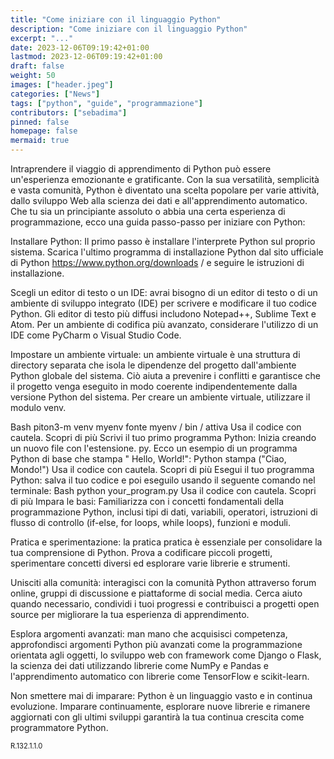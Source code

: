 ```yaml
---
title: "Come iniziare con il linguaggio Python"
description: "Come iniziare con il linguaggio Python"
excerpt: "..."
date: 2023-12-06T09:19:42+01:00
lastmod: 2023-12-06T09:19:42+01:00
draft: false
weight: 50
images: ["header.jpeg"]
categories: ["News"]
tags: ["python", "guide", "programmazione"]
contributors: ["sebadima"]
pinned: false
homepage: false
mermaid: true
---
```



Intraprendere il viaggio di apprendimento di Python può essere un'esperienza emozionante e gratificante. Con la sua versatilità, semplicità e vasta comunità, Python è diventato una scelta popolare per varie attività, dallo sviluppo Web alla scienza dei dati e all'apprendimento automatico. Che tu sia un principiante assoluto o abbia una certa esperienza di programmazione, ecco una guida passo-passo per iniziare con Python:

Installare Python: Il primo passo è installare l'interprete Python sul proprio sistema. Scarica l'ultimo programma di installazione Python dal sito ufficiale di Python https://www.python.org/downloads / e seguire le istruzioni di installazione.

Scegli un editor di testo o un IDE: avrai bisogno di un editor di testo o di un ambiente di sviluppo integrato (IDE) per scrivere e modificare il tuo codice Python. Gli editor di testo più diffusi includono Notepad++, Sublime Text e Atom. Per un ambiente di codifica più avanzato, considerare l'utilizzo di un IDE come PyCharm o Visual Studio Code.

Impostare un ambiente virtuale: un ambiente virtuale è una struttura di directory separata che isola le dipendenze del progetto dall'ambiente Python globale del sistema. Ciò aiuta a prevenire i conflitti e garantisce che il progetto venga eseguito in modo coerente indipendentemente dalla versione Python del sistema. Per creare un ambiente virtuale, utilizzare il modulo venv.

Bash
piton3-m venv myenv
fonte myenv / bin / attiva
Usa il codice con cautela. Scopri di più
Scrivi il tuo primo programma Python: Inizia creando un nuovo file con l'estensione. py. Ecco un esempio di un programma Python di base che stampa " Hello, World!":
Python
stampa ("Ciao, Mondo!")
Usa il codice con cautela. Scopri di più
Esegui il tuo programma Python: salva il tuo codice e poi eseguilo usando il seguente comando nel terminale:
Bash
python your_program.py
Usa il codice con cautela. Scopri di più
Impara le basi: Familiarizza con i concetti fondamentali della programmazione Python, inclusi tipi di dati, variabili, operatori, istruzioni di flusso di controllo (if-else, for loops, while loops), funzioni e moduli.

Pratica e sperimentazione: la pratica pratica è essenziale per consolidare la tua comprensione di Python. Prova a codificare piccoli progetti, sperimentare concetti diversi ed esplorare varie librerie e strumenti.

Unisciti alla comunità: interagisci con la comunità Python attraverso forum online, gruppi di discussione e piattaforme di social media. Cerca aiuto quando necessario, condividi i tuoi progressi e contribuisci a progetti open source per migliorare la tua esperienza di apprendimento.

Esplora argomenti avanzati: man mano che acquisisci competenza, approfondisci argomenti Python più avanzati come la programmazione orientata agli oggetti, lo sviluppo web con framework come Django o Flask, la scienza dei dati utilizzando librerie come NumPy e Pandas e l'apprendimento automatico con librerie come TensorFlow e scikit-learn.

Non smettere mai di imparare: Python è un linguaggio vasto e in continua evoluzione. Imparare continuamente, esplorare nuove librerie e rimanere aggiornati con gli ultimi sviluppi garantirà la tua continua crescita come programmatore Python.<br> 
<p style="font-size: 0.8em;">R.132.1.1.0</p>
